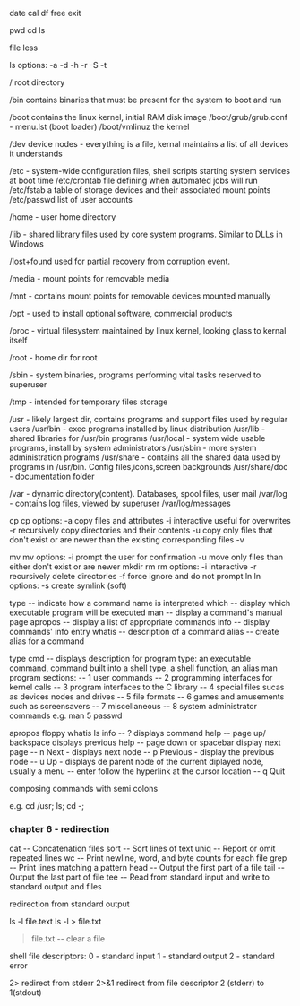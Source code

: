 date
cal
df
free
exit

pwd
cd
ls

file
less

ls options:
-a -d -h -r -S -t

/ root directory

/bin contains binaries that must be present for the system to boot and run

/boot contains the linux kernel, initial RAM disk image
/boot/grub/grub.conf - menu.lst (boot loader)
/boot/vmlinuz the kernel

/dev device nodes - everything is a file, kernal maintains a list of all devices it understands

/etc - system-wide configuration files, shell scripts starting system services at boot time
/etc/crontab file defining when automated jobs will run
/etc/fstab a table of storage devices and their associated mount points
/etc/passwd list of user accounts

/home - user home directory

/lib - shared library files used by core system programs. Similar to DLLs in Windows

/lost+found used for partial recovery from corruption event.

/media - mount points for removable media

/mnt - contains mount points for removable devices mounted manually

/opt - used to install optional software, commercial products 

/proc - virtual filesystem maintained by linux kernel, looking glass to kernal itself

/root - home dir for root

/sbin - system binaries, programs performing vital tasks reserved to superuser

/tmp - intended for temporary files storage

/usr - likely largest dir, contains programs and support files used by regular users
/usr/bin - exec programs installed by linux distribution
/usr/lib - shared libraries for /usr/bin programs
/usr/local - system wide usable programs, install by system administrators
/usr/sbin - more system administration programs
/usr/share - contains all the shared data used by programs in /usr/bin. Config files,icons,screen backgrounds
/usr/share/doc - documentation folder

/var - dynamic directory(content). Databases, spool files, user mail
/var/log - contains log files, viewed by superuser
/var/log/messages


cp
cp options:
-a copy files and attributes
-i interactive useful for overwrites
-r recursively copy directories and their contents 
-u copy only files that don't exist or are newer than the existing corresponding files
-v

mv
mv options:
-i prompt the user for confirmation
-u move only files than either don't exist or are newer
mkdir
rm
rm options:
-i interactive 
-r recursively delete directories
-f force ignore and do not prompt
ln
ln options:
-s create symlink (soft)

type -- indicate how a command name is interpreted
which -- display which executable program will be executed
man -- display a command's manual page
apropos -- display a list of appropriate commands
info -- display commands' info entry
whatis -- description of a command
alias -- create alias for a command

type cmd -- displays description for program type: an executable command, command built into a shell type, a shell function, an alias
man program sections:
    -- 1 user commands
    -- 2 programming interfaces for kernel calls
    -- 3 program interfaces to the C library
    -- 4 special files sucas as devices nodes and drives
    -- 5 file formats
    -- 6 games and amusements such as screensavers
    -- 7 miscellaneous
    -- 8 system administrator commands
    e.g. man 5 passwd

apropos floppy
whatis ls 
info
    -- ? displays command help
    -- page up/ backspace displays previous help
    -- page down or spacebar display next page
    -- n Next - displays next node
    -- p Previous - display the previous node
    -- u Up - displays de parent node of the current diplayed node, usually a menu
    -- enter follow the hyperlink at the cursor location
    -- q Quit

composing commands with semi colons

e.g. cd /usr; ls; cd -;

### chapter 6 - redirection ###

cat -- Concatenation files
sort -- Sort lines of text
uniq -- Report or omit repeated lines
wc -- Print newline, word, and byte counts for each file
grep -- Print lines matching a pattern
head -- Output the first part of a file
tail -- Output the last part of file
tee -- Read from standard input and write to standard output and files


redirection from standard output

ls -l file.text
ls -l > file.txt
> file.txt -- clear a file


shell file descriptors:
0 - standard input
1 - standard output
2 - standard error 

2> redirect from stderr
2>&1 redirect from file descriptor 2 (stderr) to 1(stdout)